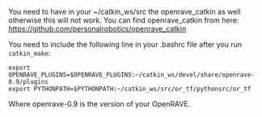You need to have in your ~/catkin_ws/src the openrave_catkin as well otherwise this will not work.
You can find openrave_catkin from here: https://github.com/personalrobotics/openrave_catkin

You need to include the following line in your .bashrc file after you run `catkin_make`:
```
export OPENRAVE_PLUGINS=$OPENRAVE_PLUGINS:~/catkin_ws/devel/share/openrave-0.9/plugins
export PYTHONPATH=$PYTHONPATH:~/catkin_ws/src/or_tf/pythonsrc/or_tf
```
Where openrave-0.9 is the version of your OpenRAVE.
